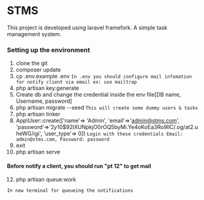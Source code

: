 # STMS
This project is developed using laravel framefork.  A simple task management system.

### Setting up the environment

1.  clone the git
2.  composer update
3.  cp .env.example .env
 ``` In .env you should configure mail infomation for notify client via email ex: use mailtrap ```
4.  php artisan key:generate
5.  Create db and change the credential inside the env file[DB name, Username, password]    
7.  php artisan migrate --seed
    `This will create some dummy users & tasks`
8.  php artisan tinker
9.  App\User::create(['name'=> 'Admin', 'email'=>'admin@stms.com', 'password'=>'$2y$10$92IXUNpkjO0rOQ5byMi.Ye4oKoEa3Ro9llC/.og/at2.uheWG/igi', 'user_type'=> 0])
    `Login with these credentials Email: admin@stms.com, Password: password` 
10. exit
11. php artisan serve
 
 #### Before notify a client, you should run "pt 12" to get mail

12. php artisan queue:work
   
   `In new terminal for queueing the notifications`

